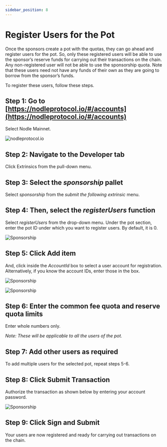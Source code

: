 ```yaml
---
sidebar_position: 8
---
```


# Register Users for the Pot

Once the sponsors create a pot with the quotas, they can go ahead and register users for the pot. So, only these registered users will be able to use the sponsor’s reserve funds for carrying out their transactions on the chain. Any non-registered user will not be able to use the sponsorship quota. 
Note that these users need not have any funds of their own as they are going to borrow from the sponsor’s funds. 
 

To register these users, follow these steps. 

## Step 1: Go to [https://nodleprotocol.io/#/accounts](https://nodleprotocol.io/#/accounts)
Select Nodle Mainnet.

![nodleprotocol.io](/img/docs/nodle-cash/nodle-mainnet.png)

## Step 2: Navigate to the Developer tab
Click Extrinsics from the pull-down menu. 
   
## Step 3: Select the *sponsorship* pallet
Select *sponsorship* from the *submit the following extrinsic* menu. 

## Step 4: Then, select the *registerUsers* function 
Select *registerUsers* from the drop-down menu. Under the pot section, enter the pot ID under which you want to register users. By default, it is 0. 

 ![Sponsorship](/img/docs/nodle-chain/registeruser1.png)

## Step 5: Click Add item
And, click inside the *AccountId* box to select a user account for registration. Alternatively, if you know the account IDs, enter those in the box. 

![Sponsorship](/img/docs/nodle-chain/registeruser2a.png)

![Sponsorship](/img/docs/nodle-chain/registeruser2b.png)

## Step 6: Enter the common fee quota and reserve quota limits
Enter whole numbers only. 

*Note: These will be applicable to all the users of the pot.*

## Step 7: Add other users as required
To add multiple users for the selected pot, repeat steps 5-6.  

## Step 8: Click Submit Transaction 
Authorize the transaction as shown below by entering your account password. 

 ![Sponsorship](/img/docs/nodle-chain/registeruser-submit.png)

## Step 9: Click Sign and Submit 
Your users are now registered and ready for carrying out transactions on the chain.
